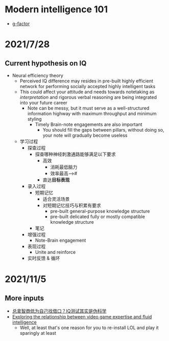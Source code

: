 # Modern intelligence 101
- [g-factor](https://www.csus.edu/indiv/c/christoc/242a/chc%20definitions.pdf)

# 2021/7/28
## Current hypothesis on IQ
- Neural efficiency theory
  - Perceived IQ difference may resides in pre-built highly efficient network for performing socially accepted highly intelligent tasks
  - This could affect your attitude and needs towards notetaking as *interpretation* and rigorous verbal reasoning are being integrated into your future career
    - Note can be messy, but it must serve as a well-structured information highway with maximum throughput and minimum styling
      - Timely Brain-note engagements are also important
        - You should fill the gaps between pillars, without doing so, your note will gradually become useless
  - 学习过程
    - 探查过程
      - 探查哪种神经刺激通路能够满足以下要求
        - 高效
          - 消耗最低脑力
          - 效率最高-->#
        - 直达**目标表现**
    - 录入过程
      - 短期记忆
        - 适合灵活场景
        - 对短期记忆技巧与积累有要求
          - pre-built general-purpose knowledge structure
          - pre-built delicated fully or mostly compatible knowledge structure
      - 笔记
    - 增强过程
      - Note-Brain engagement
    - 表现过程
      - Unite and reinforce
    - 实时反馈 & 循环


# 2021/11/5
## More inputs
- [总拿智商低为自己找借口？IQ测试其实是伪科学](https://www.36kr.com/p/1723635449857)
- [Exploring the relationship between video game expertise and fluid intelligence](https://journals.plos.org/plosone/article?id=10.1371/journal.pone.0186621)
  - Well, at least that's one reason for you to re-install LOL and play it sparingly at least